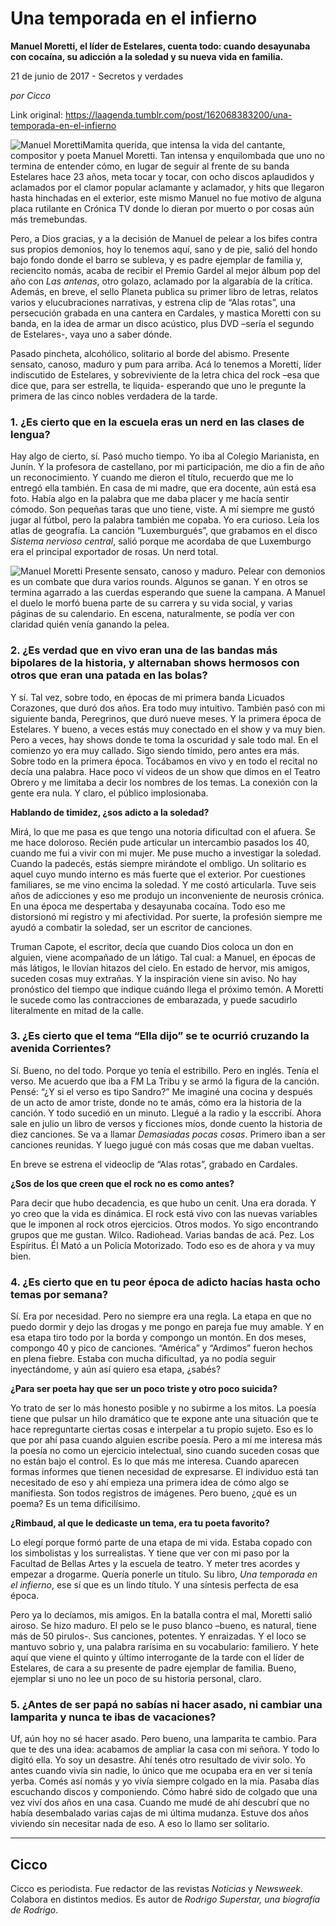 # Una temporada en el infierno

**Manuel Moretti, el líder de Estelares, cuenta todo: cuando desayunaba con cocaína, su adicción a la soledad y su nueva vida en familia.**

21 de junio de 2017 - Secretos y verdades

_por Cicco_

Link original: https://laagenda.tumblr.com/post/162068383200/una-temporada-en-el-infierno

![Manuel Moretti](https://64.media.tumblr.com/d6b6d077f5e804a11a46967d375e2da6/tumblr_inline_pk0l39DLCD1t6q87u_500.jpg)Mamita querida, que intensa la vida del cantante, compositor y poeta Manuel Moretti. Tan intensa y enquilombada que uno no termina de entender cómo, en lugar de seguir al frente de su banda Estelares hace 23 años, meta tocar y tocar, con ocho discos aplaudidos y aclamados por el clamor popular aclamante y aclamador, y hits que llegaron hasta hinchadas en el exterior, este mismo Manuel no fue motivo de alguna placa rutilante en Crónica TV donde lo dieran por muerto o por cosas aún más tremebundas.

Pero, a Dios gracias, y a la decisión de Manuel de pelear a los bifes contra sus propios demonios, hoy lo tenemos aquí, sano y de pie, salió del hondo bajo fondo donde el barro se subleva, y es padre ejemplar de familia y, reciencito nomás, acaba de recibir el Premio Gardel al mejor álbum pop del año con *Las antenas*, otro golazo, aclamado por la algarabía de la crítica. Además, en breve, el sello Planeta publica su primer libro de letras, relatos varios y elucubraciones narrativas, y estrena clip de “Alas rotas”, una persecución grabada en una cantera en Cardales, y mastica Moretti con su banda, en la idea de armar un disco acústico, plus DVD –sería el segundo de Estelares-, vaya uno a saber dónde.

Pasado pincheta, alcohólico, solitario al borde del abismo. Presente sensato, canoso, maduro y pum para arriba. Acá lo tenemos a Moretti, líder indiscutido de Estelares, y sobreviviente de la letra chica del rock –esa que dice que, para ser estrella, te liquida- esperando que uno le pregunte la primera de las cinco nobles verdadera de la tarde.

### 1. ¿Es cierto que en la escuela eras un nerd en las clases de lengua?

Hay algo de cierto, sí. Pasó mucho tiempo. Yo iba al Colegio Marianista, en Junín. Y la profesora de castellano, por mi participación, me dio a fin de año un reconocimiento. Y cuando me dieron el título, recuerdo que me lo entregó ella también. En casa de mi madre, que era docente, aún está esa foto. Había algo en la palabra que me daba placer y me hacía sentir cómodo. Son pequeñas taras que uno tiene, viste. A mí siempre me gustó jugar al fútbol, pero la palabra también me copaba. Yo era curioso. Leía los atlas de geografía. La canción “Luxemburgués”, que grabamos en el disco *Sistema nervioso central*, salió porque me acordaba de que Luxemburgo era el principal exportador de rosas. Un nerd total.

![Manuel Moretti](https://64.media.tumblr.com/d6b6d077f5e804a11a46967d375e2da6/tumblr_inline_pk0l39DLCD1t6q87u_500.jpg) Presente sensato, canoso y maduro. Pelear con demonios es un combate que dura varios rounds. Algunos se ganan. Y en otros se termina agarrado a las cuerdas esperando que suene la campana. A Manuel el duelo le morfó buena parte de su carrera y su vida social, y varias páginas de su calendario. En escena, naturalmente, se podía ver con claridad quién venía ganando la pelea. 

### 2. ¿Es verdad que en vivo eran una de las bandas más bipolares de la historia, y alternaban shows hermosos con otros que eran una patada en las bolas?

Y sí. Tal vez, sobre todo, en épocas de mi primera banda Licuados Corazones, que duró dos años. Era todo muy intuitivo. También pasó con mi siguiente banda, Peregrinos, que duró nueve meses. Y la primera época de Estelares. Y bueno, a veces estás muy conectado en el show y va muy bien. Pero a veces, hay shows donde te toma la oscuridad y sale todo mal. En el comienzo yo era muy callado. Sigo siendo tímido, pero antes era más. Sobre todo en la primera época. Tocábamos en vivo y en todo el recital no decía una palabra. Hace poco ví videos de un show que dimos en el Teatro Obrero y me limitaba a decir los nombres de los temas. La conexión con la gente era nula. Y claro, el público implosionaba.

**Hablando de timidez, ¿sos adicto a la soledad?**  

Mirá, lo que me pasa es que tengo una notoria dificultad con el afuera. Se me hace doloroso. Recién pude articular un intercambio pasados los 40, cuando me fui a vivir con mi mujer. Me puse mucho a investigar la soledad. Cuando la padecés, estás siempre mirándote el ombligo. Un solitario es aquel cuyo mundo interno es más fuerte que el exterior. Por cuestiones familiares, se me vino encima la soledad. Y me costó articularla. Tuve seis años de adicciones y eso me produjo un inconveniente de neurosis crónica. En una época me despertaba y desayunaba cocaína. Todo eso me distorsionó mi registro y mi afectividad. Por suerte, la profesión siempre me ayudó a combatir la soledad, ser un escritor de canciones.

Truman Capote, el escritor, decía que cuando Dios coloca un don en alguien, viene acompañado de un látigo. Tal cual: a Manuel, en épocas de más látigos, le llovían hitazos del cielo. En estado de hervor, mis amigos, suceden cosas muy extrañas. Y la inspiración viene sin aviso. No hay pronóstico del tiempo que indique cuándo llega el próximo temón. A Moretti le sucede como las contracciones de embarazada, y puede sacudirlo literalmente en mitad de la calle.

### 3. ¿Es cierto que el tema “Ella dijo” se te ocurrió cruzando la avenida Corrientes?

Sí. Bueno, no del todo. Porque yo tenía el estribillo. Pero en inglés. Tenía el verso. Me acuerdo que iba a FM La Tribu y se armó la figura de la canción. Pensé: “¿Y si el verso es tipo Sandro?” Me imaginé una cocina y después de un acto de amor triste, donde no te amás, cómo era la historia de la canción. Y todo sucedió en un minuto. Llegué a la radio y la esccribí. Ahora sale en julio un libro de versos y ficciones míos, donde cuento la historia de diez canciones. Se va a llamar *Demasiadas pocas cosas*. Primero iban a ser canciones reunidas. Y luego jugué con más cosas que me daban vueltas. 

 En breve se estrena el videoclip de “Alas rotas”, grabado en Cardales. 

**¿Sos de los que creen que el rock no es como antes?**  

Para decir que hubo decadencia, es que hubo un cenit. Una era dorada. Y yo creo que la vida es dinámica. El rock está vivo con las nuevas variables que le imponen al rock otros ejercicios. Otros modos. Yo sigo encontrando grupos que me gustan. Wilco. Radiohead. Varias bandas de acá. Pez. Los Espíritus. Él Mató a un Policía Motorizado. Todo eso es de ahora y va muy bien.

### 4. ¿Es cierto que en tu peor época de adicto hacías hasta ocho temas por semana?

Sí. Era por necesidad. Pero no siempre era una regla. La etapa en que no puedo dormir y dejo las drogas y me pongo en pareja fue muy amable. Y en esa etapa tiro todo por la borda y compongo un montón. En dos meses, compongo 40 y pico de canciones. “América” y “Ardimos” fueron hechos en plena fiebre. Estaba con mucha dificultad, ya no podía seguir inyectándome, y aún así quiero esa etapa, ¿sabés?

**¿Para ser poeta hay que ser un poco triste y otro poco suicida?**   

Yo trato de ser lo más honesto posible y no subirme a los mitos. La poesía tiene que pulsar un hilo dramático que te expone ante una situación que te hace repreguntarte ciertas cosas e interpelar a tu propio sujeto. Eso es lo que por ahí pasa cuando alguien escribe poesía. Pero a mí me interesa más la poesía no como un ejercicio intelectual, sino cuando suceden cosas que no están bajo el control. Es lo que más me interesa. Cuando aparecen formas informes que tienen necesidad de expresarse. El individuo está tan necesitado de eso y ahí empieza una primera idea de cómo algo se manifiesta. Son todos registros de imágenes. Pero bueno, ¿qué es un poema? Es un tema dificilísimo. 

**¿Rimbaud, al que le dedicaste un tema, era tu poeta favorito?**  

Lo elegí porque formó parte de una etapa de mi vida. Estaba copado con los simbolistas y los surrealistas. Y tiene que ver con mi paso por la Facultad de Bellas Artes y la escuela de teatro. Y meter tres acordes y empezar a drogarme. Quería ponerle un título. Su libro, *Una temporada en el infierno*, ese sí que es un lindo título. Y una síntesis perfecta de esa época.

Pero ya lo decíamos, mis amigos. En la batalla contra el mal, Moretti salió airoso. Se hizo maduro. El pelo se le puso blanco –bueno, es natural, tiene más de 50 pirulos-. Sus canciones, potentes. Y enraizadas. Y el loco se mantuvo sobrio y, una palabra rarísima en su vocabulario: familiero. Y hete aquí que viene el quinto y último interrogante de la tarde con el líder de Estelares, de cara a su presente de padre ejemplar de familia. Bueno, ejemplar si uno no lee un poco de su historia personal, claro.

### 5. ¿Antes de ser papá no sabías ni hacer asado, ni cambiar una lamparita y nunca te ibas de vacaciones?

Uf, aún hoy no sé hacer asado. Pero bueno, una lamparita te cambio. Para que te des una idea: acabamos de ampliar la casa con mi señora. Y todo lo digitó ella. Yo soy un desastre. Ahí tenés otro resultado de vivir solo. Yo antes cuando vivía sin nadie, lo único que me ocupaba era en ver si tenía yerba. Comés así nomás y yo vivía siempre colgado en la mía. Pasaba días escuchando discos y componiendo. Cómo habré sido de colgado que una vez viví dos años en una casa. Cuando me mudé de ahí descubrí que no había desembalado varias cajas de mi última mudanza. Estuve dos años viviendo sin necesitar nada de eso. A eso lo llamo ser solitario.

  




---

 Cicco
------

 Cicco es periodista. Fue redactor de las revistas *Noticias* y *Newsweek*. Colabora en distintos medios. Es autor de *Rodrigo Superstar, una biografía de Rodrigo*. 

